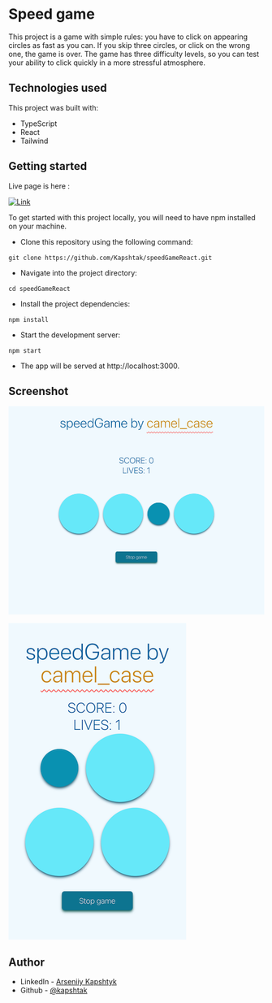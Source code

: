 # Speed game

This project is a game with simple rules: you have to click on appearing circles as fast as you can. If you skip three circles, or click on the wrong one, the game is over. The game has three difficulty levels, so you can test your ability to click quickly in a more stressful atmosphere.

## Technologies used

This project was built with:

- TypeScript
- React
- Tailwind

## Getting started

Live page is here :

[![Link](https://img.shields.io/badge/Link-Visit-blue?style=for-the-badge&logo=link)](https://kapshtak.github.io/speedGameReact/)

To get started with this project locally, you will need to have npm installed on your machine.

- Clone this repository using the following command:

```
git clone https://github.com/Kapshtak/speedGameReact.git
```

- Navigate into the project directory:

```
cd speedGameReact
```

- Install the project dependencies:

```
npm install
```

- Start the development server:

```
npm start
```

- The app will be served at http://localhost:3000.

## Screenshot

![desktop screenshot](<https://github.com/Kapshtak/speedGameReact/blob/main/screenshots/speedgame_(desktop).png>)

![iPhoneSE screenshot](<https://github.com/Kapshtak/speedGameReact/blob/main/screenshots/speedgame_(iPhone_SE).png>)

## Author

- LinkedIn - [Arseniiy Kapshtyk](https://www.linkedin.com/in/kapshtyk/)
- Github - [@kapshtak](https://github.com/Kapshtak)
